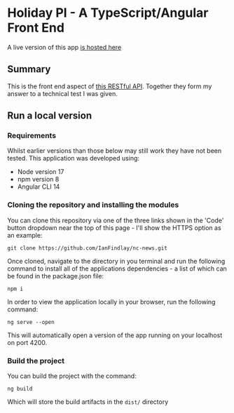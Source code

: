 # Holiday PI - A TypeScript/Angular Front End

A live version of this app [is hosted here](https://holidaypi.findlayian.com)

## Summary

This is the front end aspect of [this RESTful API](https://github.com/IanFindlay/holiday-pi-api). Together they form my answer to a
technical test I was given.

## Run a local version

### Requirements

Whilst earlier versions than those below may still work they have not been tested. This application was developed using:

- Node version 17
- npm version 8
- Angular CLI 14

### Cloning the repository and installing the modules

You can clone this repository via one of the three links shown in the 'Code' button dropdown near the top of this page - I'll show the HTTPS option as an example:

```
git clone https://github.com/IanFindlay/nc-news.git
```

Once cloned, navigate to the directory in you terminal and run the following command to install all of the applications dependencies - a list of which can be found in the package.json file:

```
npm i
```

In order to view the application locally in your browser, run the following command:

```
ng serve --open
```

This will automatically open a version of the app running on your localhost on port 4200.

### Build the project

You can build the project with the command:

```
ng build
```

Which will store the build artifacts in the `dist/` directory
